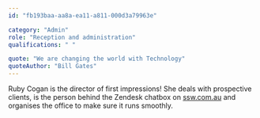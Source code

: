 ```yaml
---
id: "fb193baa-aa8a-ea11-a811-000d3a79963e"

category: "Admin"
role: "Reception and administration"
qualifications: " "

quote: "We are changing the world with Technology"
quoteAuthor: "Bill Gates"
---
```

Ruby Cogan is the director of first impressions! She deals with prospective clients, is the person behind the Zendesk chatbox on [ssw.com.au](https://www.ssw.com.au) and organises the office to make sure it runs smoothly.
